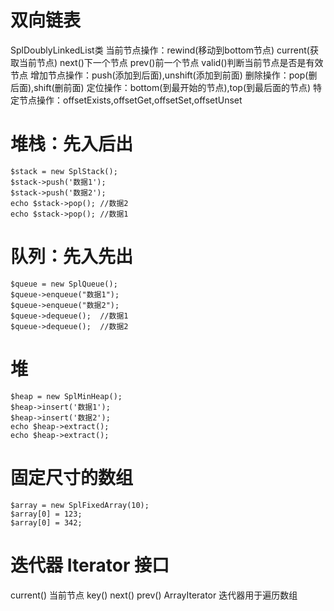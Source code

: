 # 双向链表

SplDoublyLinkedList类
当前节点操作：rewind(移动到bottom节点) current(获取当前节点) next()下一个节点 prev()前一个节点 valid()判断当前节点是否是有效节点
增加节点操作：push(添加到后面),unshift(添加到前面)
删除操作：pop(删后面),shift(删前面)
定位操作：bottom(到最开始的节点),top(到最后面的节点)
特定节点操作：offsetExists,offsetGet,offsetSet,offsetUnset

# 堆栈：先入后出
```
$stack = new SplStack();
$stack->push('数据1');
$stack->push('数据2');
echo $stack->pop(); //数据2
echo $stack->pop(); //数据1
```
# 队列：先入先出
```
$queue = new SplQueue();
$queue->enqueue("数据1");
$queue->enqueue("数据2");
$queue->dequeue();  //数据1
$queue->dequeue();  //数据2
```
# 堆
```
$heap = new SplMinHeap();
$heap->insert('数据1');
$heap->insert('数据2');
echo $heap->extract();
echo $heap->extract();
```
# 固定尺寸的数组
```
$array = new SplFixedArray(10);
$array[0] = 123;
$array[0] = 342;
```

# 迭代器 Iterator 接口
current() 当前节点 key() next() prev()
ArrayIterator 迭代器用于遍历数组
